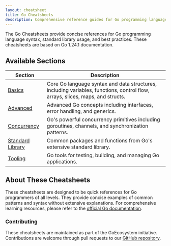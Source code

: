 ```yaml
---
layout: cheatsheet
title: Go Cheatsheets
description: Comprehensive reference guides for Go programming language
---
```


The Go Cheatsheets provide concise references for Go programming language syntax, standard library usage, and best practices. These cheatsheets are based on Go 1.24.1 documentation.

## Available Sections

<table>
  <thead>
    <tr>
      <th>Section</th>
      <th>Description</th>
    </tr>
  </thead>
  <tbody>
    <tr>
      <td><a href="{{ '/go-cheatsheets/basics/' | relative_url }}">Basics</a></td>
      <td>Core Go language syntax and data structures, including variables, functions, control flow, arrays, slices, maps, and structs.</td>
    </tr>
    <tr>
      <td><a href="{{ '/go-cheatsheets/advanced/' | relative_url }}">Advanced</a></td>
      <td>Advanced Go concepts including interfaces, error handling, and generics.</td>
    </tr>
    <tr>
      <td><a href="{{ '/go-cheatsheets/concurrency/' | relative_url }}">Concurrency</a></td>
      <td>Go's powerful concurrency primitives including goroutines, channels, and synchronization patterns.</td>
    </tr>
    <tr>
      <td><a href="{{ '/go-cheatsheets/standard-library/' | relative_url }}">Standard Library</a></td>
      <td>Common packages and functions from Go's extensive standard library.</td>
    </tr>
    <tr>
      <td><a href="{{ '/go-cheatsheets/tooling/' | relative_url }}">Tooling</a></td>
      <td>Go tools for testing, building, and managing Go applications.</td>
    </tr>
  </tbody>
</table>

## About These Cheatsheets

These cheatsheets are designed to be quick references for Go programmers of all levels. They provide concise examples of common patterns and syntax without extensive explanations. For comprehensive learning resources, please refer to the [official Go documentation](https://go.dev/doc/).

### Contributing

These cheatsheets are maintained as part of the GoEcosystem initiative. Contributions are welcome through pull requests to our [GitHub repository](https://github.com/GoEcosystem/go-cheatsheets).

